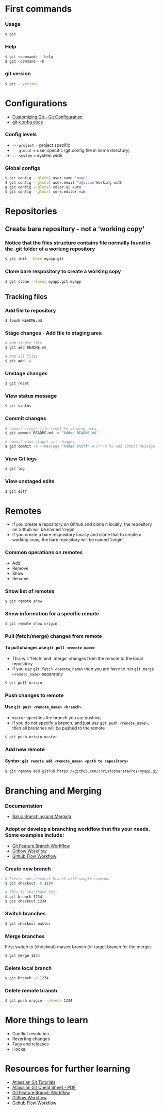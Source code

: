 # First commands

### Usage

```bash
$ git
```

### Help

```bash
$ git <command> --help
$ git <command> -h
```

### git version

```bash
$ git --version
```

# Configurations

- [Customizing Git - Git Configuration](https://git-scm.com/book/en/v2/Customizing-Git-Git-Configuration)
- [git-config docs](https://git-scm.com/docs/git-config)
### Config levels

- ```---project``` = project specific
- ```---global``` = user specific (git.config file in home directory)
- ```---system``` = system wide

### Global configs

```bash
$ git config --global user.name "name"
$ git config --global user.email "a@a.com"Working with 
$ git config --global color.ui auto
$ git config --global core.editor vim
```

# Repositories

## Create bare repository - not a 'working copy'

### Notice that the files structure contains file normally found in the .git folder of a working repository

```bash
$ git init --bare myapp.git
```

### Clone bare respository to create a working copy

```bash
$ git clone --local myapp.git myapp
```

## Tracking files

### Add file to repository

```bash
$ touch README.md
```

### Stage changes - Add file to staging area

```bash
# Add single file
$ git add README.md

# Add all files
$ git add -A
```

### Unstage changes

```bash
$ git reset
```

### View status message

```bash
$ git status
```

### Commit changes

```bash
# commit single file fromt he staging area
$ git commit README.md -m "Added README.md" 

# commit (and stage) all changes
$ git commit -a --message "Added stuff" # or -m to add commit message
```

### View Git logs

```bash
$ git log
```

### View unstaged edits

```bash
$ git diff
```

# Remotes

- If you create a repository on Github and clone it locally, the repository on Github will be named 'origin'
- If you create a bare respository locally and clone that to create a working copy, the bare repository will be named 'origin'

### Common operations on remotes

- Add
- Remove
- Show
- Rename

### Show list of remotes

```bash
$ git remote show
```

### Show information for a specific remote

```bash
$ git remote show origin
```

### Pull (fetch/merge) changes from remote

#### To pull changes use ```git pull <remote_name>```

- This will 'fetch' and 'merge' changes from the remote to the local repository
- If you use ```git fetch <remote_name>``` then you are have to run ```git merge <remote_name>``` separately

```bash
$ git pull origin
```

### Push changes to remote

#### Use ```git push <remote_name> <branch>```

- ```master``` specifies the branch you are pushing
- if you do not specify a branch, and just use ```git push <remote_name>```, then all branches will be pushed to the remote

```bash
$ git push origin master
```

### Add new remote

#### Syntax: ```git remote add <remote_name> <path to repository>```

```bash
$ git remote add github https://github.com/christopherstavros/myapp.git
```

# Branching and Merging

### Documentation

- [Basic Branching and Merging](https://git-scm.com/book/en/v2/Git-Branching-Basic-Branching-and-Merging)

### Adopt or develop a branching workflow that fits your needs.  Some examples include:

- [Git Feature Branch Workflow](https://www.atlassian.com/git/tutorials/comparing-workflows/feature-branch-workflow)
- [Gitflow Workflow](https://www.atlassian.com/git/tutorials/comparing-workflows/gitflow-workflow)
- [Github Flow Workflow](https://guides.github.com/introduction/flow/)

### Create new branch

```bash
# Create and checkout branch with songle command
$ git checkout -b 1234

# This is shorthand for:
$ git branch 1234
$ git checkout 1234
```

### Switch branches

```bash
$ git checkout master
```

### Merge branches

First switch to (checkout) master branch (or target branch for the merge)

```bash
$ git merge 1234
```

### Delete local branch

```bash
$ git branch -d 1234
```

### Delete remote branch

```bash
$ git push origin --delete 1234
```

# More things to learn

- Conflict resolution
- Reverting changes
- Tags and releases
- Hooks

# Resources for further learning

- [Atlassian Git Tutorials](https://www.atlassian.com/git/tutorials)
- [Atlassian Git Cheat Sheet - PDF](https://www.atlassian.com/git/tutorials/atlassian-git-cheatsheet)
- [Git Feature Branch Workflow](https://www.atlassian.com/git/tutorials/comparing-workflows/feature-branch-workflow)
- [Gitflow Workflow](https://www.atlassian.com/git/tutorials/comparing-workflows/gitflow-workflow)
- [Github Flow Workflow](https://guides.github.com/introduction/flow/)

